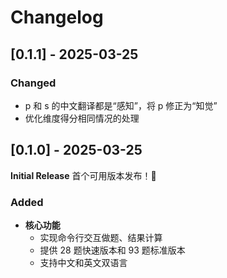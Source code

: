 # Changelog

## [0.1.1] - 2025-03-25

### Changed

- p 和 s 的中文翻译都是“感知”，将 p 修正为“知觉”
- 优化维度得分相同情况的处理

## [0.1.0] - 2025-03-25

**Initial Release** 首个可用版本发布！🎉

### Added
- **核心功能**
  - 实现命令行交互做题、结果计算
  - 提供 28 题快速版本和 93 题标准版本
  - 支持中文和英文双语言

